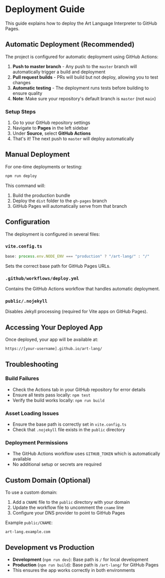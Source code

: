 # Deployment Guide

This guide explains how to deploy the Art Language Interpreter to GitHub Pages.

## Automatic Deployment (Recommended)

The project is configured for automatic deployment using GitHub Actions:

1. **Push to master branch** - Any push to the `master` branch will automatically trigger a build and deployment
2. **Pull request builds** - PRs will build but not deploy, allowing you to test changes
3. **Automatic testing** - The deployment runs tests before building to ensure quality
4. **Note**: Make sure your repository's default branch is `master` (not `main`)

### Setup Steps

1. Go to your GitHub repository settings
2. Navigate to **Pages** in the left sidebar
3. Under **Source**, select **GitHub Actions**
4. That's it! The next push to `master` will deploy automatically

## Manual Deployment

For one-time deployments or testing:

```bash
npm run deploy
```

This command will:
1. Build the production bundle
2. Deploy the `dist` folder to the `gh-pages` branch
3. GitHub Pages will automatically serve from that branch

## Configuration

The deployment is configured in several files:

### `vite.config.ts`
```typescript
base: process.env.NODE_ENV === "production" ? "/art-lang/" : "/"
```
Sets the correct base path for GitHub Pages URLs.

### `.github/workflows/deploy.yml`
Contains the GitHub Actions workflow that handles automatic deployment.

### `public/.nojekyll`
Disables Jekyll processing (required for Vite apps on GitHub Pages).

## Accessing Your Deployed App

Once deployed, your app will be available at:
```
https://[your-username].github.io/art-lang/
```

## Troubleshooting

### Build Failures
- Check the Actions tab in your GitHub repository for error details
- Ensure all tests pass locally: `npm test`
- Verify the build works locally: `npm run build`

### Asset Loading Issues
- Ensure the base path is correctly set in `vite.config.ts`
- Check that `.nojekyll` file exists in the `public` directory

### Deployment Permissions
- The GitHub Actions workflow uses `GITHUB_TOKEN` which is automatically available
- No additional setup or secrets are required

## Custom Domain (Optional)

To use a custom domain:

1. Add a `CNAME` file to the `public` directory with your domain
2. Update the workflow file to uncomment the `cname` line
3. Configure your DNS provider to point to GitHub Pages

Example `public/CNAME`:
```
art-lang.example.com
```

## Development vs Production

- **Development** (`npm run dev`): Base path is `/` for local development
- **Production** (`npm run build`): Base path is `/art-lang/` for GitHub Pages
- This ensures the app works correctly in both environments